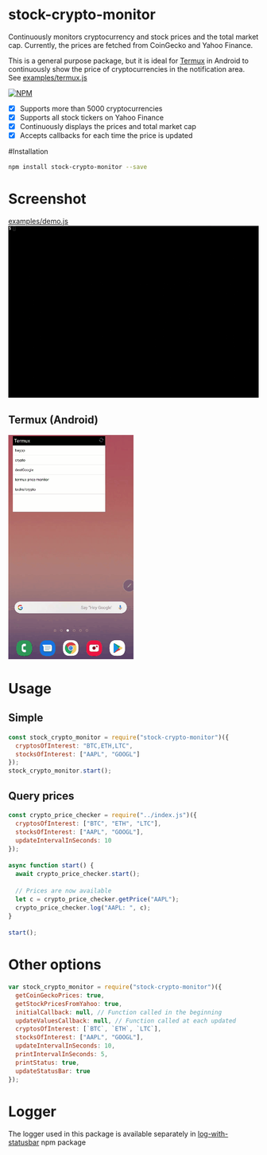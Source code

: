 # stock-crypto-monitor

Continuously monitors cryptocurrency and stock prices and the total market cap.
Currently, the prices are fetched from CoinGecko and Yahoo Finance.

This is a general purpose package, but it is ideal for [Termux](https://termux.com/) in Android to continuously
show the price of cryptocurrencies in the notification area.
See [examples/termux.js](examples/termux.js)

[![NPM](https://badge.fury.io/js/stock-crypto-monitor.svg)](https://www.npmjs.com/package/stock-crypto-monitor)

<!-- [![NPM Downloads][downloadst-image]][downloads-url] -->

[downloads-image]: https://img.shields.io/npm/dm/stock-crypto-monitor.svg
[downloadst-image]: https://img.shields.io/npm/dt/stock-crypto-monitor.svg
[downloads-url]: https://npmjs.org/package/stock-crypto-monitor

- [x] Supports more than 5000 cryptocurrencies
- [x] Supports all stock tickers on Yahoo Finance
- [x] Continuously displays the prices and total market cap
- [x] Accepts callbacks for each time the price is updated

#Installation

```bash
npm install stock-crypto-monitor --save
```

# Screenshot

[examples/demo.js](examples/demo.js)
![Output example](https://raw.githubusercontent.com/ourarash/stock-crypto-monitor/master/screenshot.gif)

## Termux (Android)

![Termux](https://raw.githubusercontent.com/ourarash/stock-crypto-monitor/master/termux_screenshot2.gif)

# Usage

## Simple

```javascript
const stock_crypto_monitor = require("stock-crypto-monitor")({
  cryptosOfInterest: "BTC,ETH,LTC",
  stocksOfInterest: ["AAPL", "GOOGL"]
});
stock_crypto_monitor.start();
```

## Query prices

```javascript
const crypto_price_checker = require("../index.js")({
  cryptosOfInterest: ["BTC", "ETH", "LTC"],
  stocksOfInterest: ["AAPL", "GOOGL"],
  updateIntervalInSeconds: 10
});

async function start() {
  await crypto_price_checker.start();

  // Prices are now available
  let c = crypto_price_checker.getPrice("AAPL");
  crypto_price_checker.log("AAPL: ", c);
}

start();
```

# Other options

```javascript
var stock_crypto_monitor = require("stock-crypto-monitor")({
  getCoinGeckoPrices: true,
  getStockPricesFromYahoo: true,
  initialCallback: null, // Function called in the beginning
  updateValuesCallback: null, // Function called at each updated
  cryptosOfInterest: [`BTC`, `ETH`, `LTC`],
  stocksOfInterest: ["AAPL", "GOOGL"],
  updateIntervalInSeconds: 10,
  printIntervalInSeconds: 5,
  printStatus: true,
  updateStatusBar: true
});
```

# Logger

The logger used in this package is available separately in [log-with-statusbar](https://www.npmjs.com/package/log-with-statusbar) npm package
